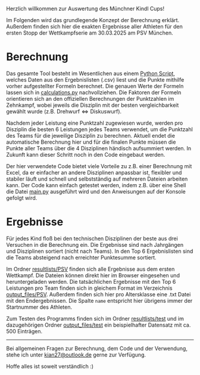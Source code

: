 Herzlich willkommen zur Auswertung des Münchner Kindl Cups!

Im Folgenden wird das grundlegende Konzept der Berechnung erklärt. Außerdem finden sich hier die exakten Ergebnisse aller Athleten für den ersten Stopp der Wettkampfserie am 30.03.2025 am PSV München.

# Berechnung
Das gesamte Tool besteht im Wesentlichen aus einem [Python Script](./csv_parser.py), welches Daten aus den Ergebnislisten (.csv) liest und die Punkte mithilfe vorher aufgestellter Formeln berechnet.
Die genauen Werte der Formeln lassen sich in [calculations.py](./calculations.py) nachvollziehen. Die Faktoren der Formeln orientieren sich an den offiziellen Berechnungen der Punktzahlen im Zehnkampf, wobei jeweils die Disziplin mit der besten vergleichbarkeit gewählt wurde (z.B. $\text{Drehwurf}\Leftrightarrow\text{Diskuswurf}$).

Nachdem jeder Leistung eine Punktzahl zugewiesen wurde, werden pro Disziplin die besten 6 Leistungen jedes Teams verwendet, um die Punktzahl des Teams für die jeweilige Disziplin zu berechnen. Aktuell endet die automatische Berechnung hier und für die finalen Punkte müssen die Punkte aller Teams über die 4 Disziplinen händisch aufsummiert werden. In Zukunft kann dieser Schritt noch in den Code eingebaut werden.

Der hier verwendete Code bietet viele Vorteile zu z.B. einer Berechnung mit Excel, da er einfacher an andere Disziplinen anpassbar ist, flexibler und stabiler läuft und schnell und selbstständig auf mehreren Dateien arbeiten kann. Der Code kann einfach getestet werden, indem z.B. über eine Shell die Datei [main.py](./main.py) ausgeführt wird und den Anweisungen auf der Konsole gefolgt wird. 

# Ergebnisse
Für jedes Kind floß bei den technischen Disziplinen der beste aus drei Versuchen in die Berechnung ein. Die Ergebnisse sind nach Jahrgängen und Disziplinen sortiert (nicht nach Teams). In den Top 6 Ergebnislisten sind die Teams absteigend nach erreichter Punktesumme sortiert.

Im Ordner [resultlists/PSV](./resultlists/PSV) finden sich alle Ergebnisse aus dem ersten Wettkampf. Die Dateien können direkt hier im Browser eingesehen und heruntergeladen werden.
Die tatsächlichen Ergebnisse mit den Top 6 Leistungen pro Team finden sich in gleichem Format im Verzeichnis [output_files/PSV](./output_files/PSV). Außerdem finden sich hier pro Altersklasse eine .txt Datei mit den Endergebnissen. Die Spalte `name` entspricht hier übrigens immer der Startnummer des Athleten. 

Zum Testen des Programms finden sich im Ordner [resultlists/test](./resultlists/test) und im dazugehörigen Ordner [output_files/test](./output_files/test) ein beispielhafter Datensatz mit ca. 500 Einträgen.

---

Bei allgemeinen Fragen zur Berechnung, dem Code und der Verwendung, stehe ich unter [kian27@outlook.de](mailto:kian27@outlook.de) gerne zur Verfügung. 

Hoffe alles ist soweit verständlich :)
